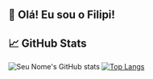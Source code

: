 ## 👋 Olá! Eu sou o Filipi!

## 📈 GitHub Stats

![Seu Nome's GitHub stats](https://github-readme-stats.vercel.app/api?username=seu-usuario&show_icons=true&theme=github_dark&hide_title=true)
[![Top Langs](https://github-readme-stats.vercel.app/api/top-langs/?username=seu-usuario&layout=compact&theme=github_dark)](https://github.com/seu-usuario)
